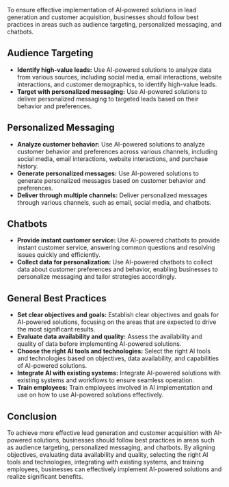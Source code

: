 
To ensure effective implementation of AI-powered solutions in lead generation and customer acquisition, businesses should follow best practices in areas such as audience targeting, personalized messaging, and chatbots.

Audience Targeting
------------------

* **Identify high-value leads:** Use AI-powered solutions to analyze data from various sources, including social media, email interactions, website interactions, and customer demographics, to identify high-value leads.
* **Target with personalized messaging:** Use AI-powered solutions to deliver personalized messaging to targeted leads based on their behavior and preferences.

Personalized Messaging
----------------------

* **Analyze customer behavior:** Use AI-powered solutions to analyze customer behavior and preferences across various channels, including social media, email interactions, website interactions, and purchase history.
* **Generate personalized messages:** Use AI-powered solutions to generate personalized messages based on customer behavior and preferences.
* **Deliver through multiple channels:** Deliver personalized messages through various channels, such as email, social media, and chatbots.

Chatbots
--------

* **Provide instant customer service:** Use AI-powered chatbots to provide instant customer service, answering common questions and resolving issues quickly and efficiently.
* **Collect data for personalization:** Use AI-powered chatbots to collect data about customer preferences and behavior, enabling businesses to personalize messaging and tailor strategies accordingly.

General Best Practices
----------------------

* **Set clear objectives and goals:** Establish clear objectives and goals for AI-powered solutions, focusing on the areas that are expected to drive the most significant results.
* **Evaluate data availability and quality:** Assess the availability and quality of data before implementing AI-powered solutions.
* **Choose the right AI tools and technologies:** Select the right AI tools and technologies based on objectives, data availability, and capabilities of AI-powered solutions.
* **Integrate AI with existing systems:** Integrate AI-powered solutions with existing systems and workflows to ensure seamless operation.
* **Train employees:** Train employees involved in AI implementation and use on how to use AI-powered solutions effectively.

Conclusion
----------

To achieve more effective lead generation and customer acquisition with AI-powered solutions, businesses should follow best practices in areas such as audience targeting, personalized messaging, and chatbots. By aligning objectives, evaluating data availability and quality, selecting the right AI tools and technologies, integrating with existing systems, and training employees, businesses can effectively implement AI-powered solutions and realize significant benefits.
